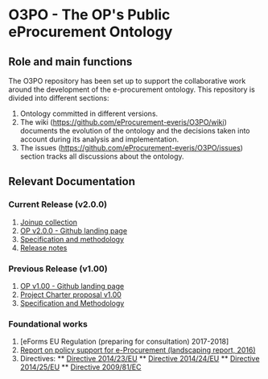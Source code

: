 # O3PO - The OP's Public eProcurement Ontology

## Role and main functions
The O3PO repository has been set up to support the collaborative work around the development of the e-procurement ontology.
This repository is divided into different sections:
1. Ontology committed in different versions.
2. The wiki (https://github.com/eProcurement-everis/O3PO/wiki) documents the evolution of the ontology and the decisions taken into account during its analysis and implementation.
3. The issues (https://github.com/eProcurement-everis/O3PO/issues) section tracks all discussions about the ontology.

## Relevant Documentation

### Current Release (v2.0.0)

1. [Joinup collection](https://joinup.ec.europa.eu/solution/eprocurement-ontology)
2. [OP v2.0.0 - Github landing page](https://github.com/eProcurement-everis/O3PO)
3. [Specification and methodology](https://eprocurement-everis.github.io/)
4. [Release notes](https://eprocurement-everis.github.io/release_notes.html)

### Previous Release (v1.00)

1. [OP v1.00 - Github landing page](https://github.com/eprocurementontology)
2. [Project Charter proposal v1.00](https://joinup.ec.europa.eu/document/d0202-project-charter-proposal-v100)
3. [Specification and Methodology](https://joinup.ec.europa.eu/sites/default/files/document/2017-08/d02.01_specification_of_the_process_and_methodology_v1.00.pdf)


### Foundational works
1. [eForms EU Regulation (preparing for consultation) 2017-2018]
2. [Report on policy support for e-Procurement (landscaping report, 2016)](https://joinup.ec.europa.eu/node/159724)
3. Directives:
** [Directive 2014/23/EU]()
** [Directive 2014/24/EU]()
** [Directive 2014/25/EU]()
** [Directive 2009/81/EC]()



